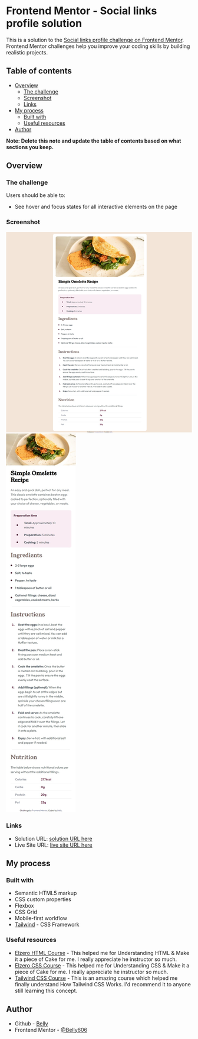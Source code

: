 # Frontend Mentor - Social links profile solution

This is a solution to the [Social links profile challenge on Frontend Mentor](https://www.frontendmentor.io/challenges/social-links-profile-UG32l9m6dQ). Frontend Mentor challenges help you improve your coding skills by building realistic projects.

## Table of contents

- [Overview](#overview)
  - [The challenge](#the-challenge)
  - [Screenshot](#screenshot)
  - [Links](#links)
- [My process](#my-process)
  - [Built with](#built-with)
  - [Useful resources](#useful-resources)
- [Author](#author)

**Note: Delete this note and update the table of contents based on what sections you keep.**

## Overview

### The challenge

Users should be able to:

- See hover and focus states for all interactive elements on the page

### Screenshot

![Desktop Design](./assets/images/desktop-screenshot.jpeg)
![Mobile Design](./assets/images/mobile-screenshot.jpeg)

### Links

- Solution URL: [solution URL here]([https://github.com/Belly606/social-links-profile](https://github.com/Belly606/Recipe-page))
- Live Site URL: [live site URL here]([https://belly606.github.io/social-links-profile/](https://belly606.github.io/Recipe-page/))

## My process

### Built with

- Semantic HTML5 markup
- CSS custom properties
- Flexbox
- CSS Grid
- Mobile-first workflow
- [Tailwind](https://tailwindcss.com/) - CSS Framework

### Useful resources

- [Elzero HTML Course](https://elzero.org/study/html-2021-study-plan/) - This helped me for Understanding HTML & Make it a piece of Cake for me. I really appreciate he instructor so much.
- [Elzero CSS Course](https://elzero.org/study/css-2021-study-plan/) - This helped me for Understanding CSS & Make it a piece of Cake for me. I really appreciate he instructor so much.
- [Tailwind CSS Course](https://www.youtube.com/playlist?list=PLnD96kXp-_pMR9cBUmvsz_kIIt9bv2UIP) - This is an amazing course which helped me finally understand How Tailwind CSS Works. I'd recommend it to anyone still learning this concept.

## Author

- Github - [Belly](https://github.com/Belly606)
- Frontend Mentor - [@Belly606](https://www.frontendmentor.io/profile/Belly606)
